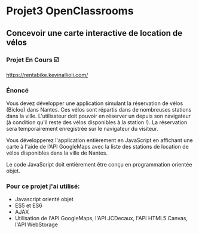 # Projet3 OpenClassrooms
## Concevoir une carte interactive de location de vélos

### Projet En Cours :ballot_box_with_check:
https://rentabike.kevinallioli.com/

### Énoncé

Vous devez développer une application simulant la réservation de vélos (Bicloo) dans Nantes. Ces vélos sont répartis dans 
de nombreuses stations dans la ville. L'utilisateur doit pouvoir en réserver un depuis son navigateur (à condition qu'il 
reste des vélos disponibles à la station !). La réservation sera temporairement enregistrée sur le navigateur du visiteur.

Vous développerez l'application entièrement en JavaScript en affichant une carte à l'aide de l’API GoogleMaps avec la 
liste des stations de location de vélos disponibles dans la ville de Nantes.

Le code JavaScript doit entièrement être conçu en programmation orientée objet. 

### Pour ce projet j'ai utilisé:

- Javascript orienté objet
- ES5 et ES6
- AJAX
- Utilisation de l'API GoogleMaps, l'API JCDecaux, l'API HTML5 Canvas, l'API WebStorage
